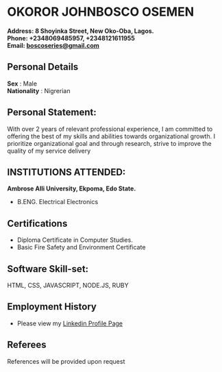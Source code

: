   # OKOROR JOHNBOSCO OSEMEN  
**Address: 8 Shoyinka Street, New Oko-Oba, Lagos.**   
**Phone: +2348069485957, +2348121611955**  
**Email: boscoseries@gmail.com**

## Personal Details
**Sex** : Male  
**Nationality** : Nigrerian

## Personal Statement:
With over 2 years of relevant professional experience, I am committed to offering the best of my skills and abilities towards organizational growth. I prioritize organizational goal and through research, strive to improve the quality of my service delivery  

## INSTITUTIONS ATTENDED: 
**Ambrose Alli University, Ekpoma, Edo State.**
- B.ENG. Electrical Electronics

## Certifications  
- Diploma Certificate in Computer Studies.  
- Basic Fire Safety and Environment Certificate

## Software Skill-set:  
HTML, CSS, JAVASCRIPT, NODE.JS, RUBY

## Employment History  
- Please view my [Linkedin Profile Page](https://www.linkedin.com/in/johnbosco-osemen-okoror-685a0984/)  
## Referees  
References will be provided upon request

